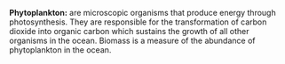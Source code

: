 **Phytoplankton:** are microscopic organisms that produce energy through photosynthesis. They are responsible for the transformation of carbon dioxide into organic carbon which sustains the growth of all other organisms in the ocean. Biomass is a measure of the abundance of phytoplankton in the ocean.     
